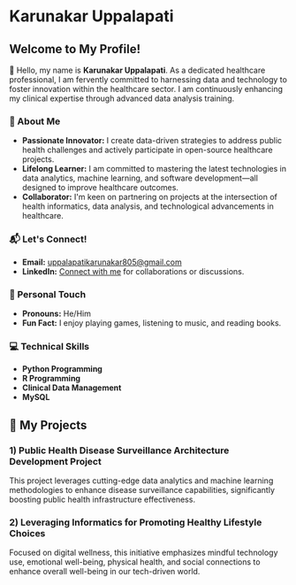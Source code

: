 # Karunakar Uppalapati

## Welcome to My Profile!

👋 Hello, my name is **Karunakar Uppalapati**. As a dedicated healthcare professional, I am fervently committed to harnessing data and technology to foster innovation within the healthcare sector. I am continuously enhancing my clinical expertise through advanced data analysis training.

### 🚀 About Me
- **Passionate Innovator:** I create data-driven strategies to address public health challenges and actively participate in open-source healthcare projects.
- **Lifelong Learner:** I am committed to mastering the latest technologies in data analytics, machine learning, and software development—all designed to improve healthcare outcomes.
- **Collaborator:** I'm keen on partnering on projects at the intersection of health informatics, data analysis, and technological advancements in healthcare.

### 📬 Let's Connect!
- **Email:** uppalapatikarunakar805@gmail.com
- **LinkedIn:** [Connect with me](your-linkedin-url) for collaborations or discussions.

### 👥 Personal Touch
- **Pronouns:** He/Him
- **Fun Fact:** I enjoy playing games, listening to music, and reading books.

### 💻 Technical Skills
- **Python Programming**
- **R Programming**
- **Clinical Data Management**
- **MySQL**

## 🌟 My Projects

### 1) Public Health Disease Surveillance Architecture Development Project
This project leverages cutting-edge data analytics and machine learning methodologies to enhance disease surveillance capabilities, significantly boosting public health infrastructure effectiveness.

### 2) Leveraging Informatics for Promoting Healthy Lifestyle Choices
Focused on digital wellness, this initiative emphasizes mindful technology use, emotional well-being, physical health, and social connections to enhance overall well-being in our tech-driven world.
